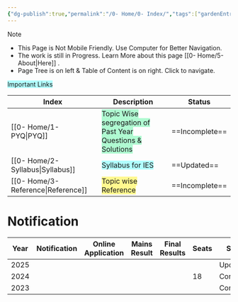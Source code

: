 ```yaml
---
{"dg-publish":true,"permalink":"/0- Home/0- Index/","tags":["gardenEntry"]}
---
```



> [!NOTE]
> 
> - This Page is Not Mobile Friendly. Use Computer for Better Navigation.
> - The work is still in Progress. Learn More about this page [[0- Home/5- About\|Here]] .
> - Page Tree is on left  &  Table of Content is on right. Click to navigate.


<span style="background:#b1ffff">Important Links</span>

| Index                       | Description                                                                                       | Status         |
| --------------------------- | ------------------------------------------------------------------------------------------------- | -------------- |
| [[0- Home/1- PYQ\|PYQ]]             | <span style="background:#affad1">Topic Wise segregation of Past Year Questions & Solutions</span> | ==Incomplete== |
| [[0- Home/2- Syllabus\|Syllabus]]   | <span style="background:#b1ffff">Syllabus for IES</span>                                          | ==Updated==    |
| [[0- Home/3- Reference\|Reference]] | <span style="background:#fff88f">Topic wise Reference</span>                                      | ==Incomplete== |


# Notification

| Year | Notification | Online Application | Mains Result | Final Results | Seats | Status    |
| ---- | ------------ | ------------------ | ------------ | ------------- | ----- | --------- |
| 2025 |              |                    |              |               |       | Upcoming  |
| 2024 |              |                    |              |               | 18    | Completed |
| 2023 |              |                    |              |               |       | Completed |
